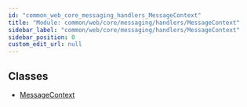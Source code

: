 ```yaml
---
id: "common_web_core_messaging_handlers_MessageContext"
title: "Module: common/web/core/messaging/handlers/MessageContext"
sidebar_label: "common/web/core/messaging/handlers/MessageContext"
sidebar_position: 0
custom_edit_url: null
---
```


## Classes

- [MessageContext](../classes/common_web_core_messaging_handlers_MessageContext.MessageContext.md)
